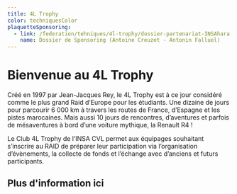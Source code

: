 ```yaml
---
title: 4L Trophy
color: techniquesColor
plaquetteSponsoring:
  - link: /federation/tehniques/4l-trophy/dossier-partenariat-INSAhara.png
    name: Dossier de Sponsoring (Antoine Creuzet - Antonin Falluel)
---
```


# Bienvenue au 4L Trophy

Créé en 1997 par Jean-Jacques Rey, le 4L Trophy est à ce jour considéré comme le
plus grand Raid d’Europe pour les étudiants. Une dizaine de jours pour parcourir
6 000 km à travers les routes de France, d’Espagne et les pistes marocaines.
Mais aussi 10 jours de rencontres, d’aventures et parfois de mésaventures à bord
d’une voiture mythique, la Renault R4 !

<campus-center>
  <campus-responsive-image
    folder-name="federation/techniques/4l-trophy"
    name="picture-1.jpg"
    max-width="800">
  </campus-responsive-image>
</campus-center>

Le Club 4L Trophy de l’INSA CVL permet aux équipages souhaitant s’inscrire au
RAID de préparer leur participation via l’organisation d’évènements, la collecte
de fonds et l’échange avec d’anciens et futurs participants.

<campus-center>
  <campus-responsive-image
    folder-name="federation/techniques/4l-trophy"
    name="picture-2.jpg"
    max-width="800">
  </campus-responsive-image>
</campus-center>

## Plus d'information ici

<campus-download-links :files="plaquetteSponsoring" :color="color"></campus-download-links>
